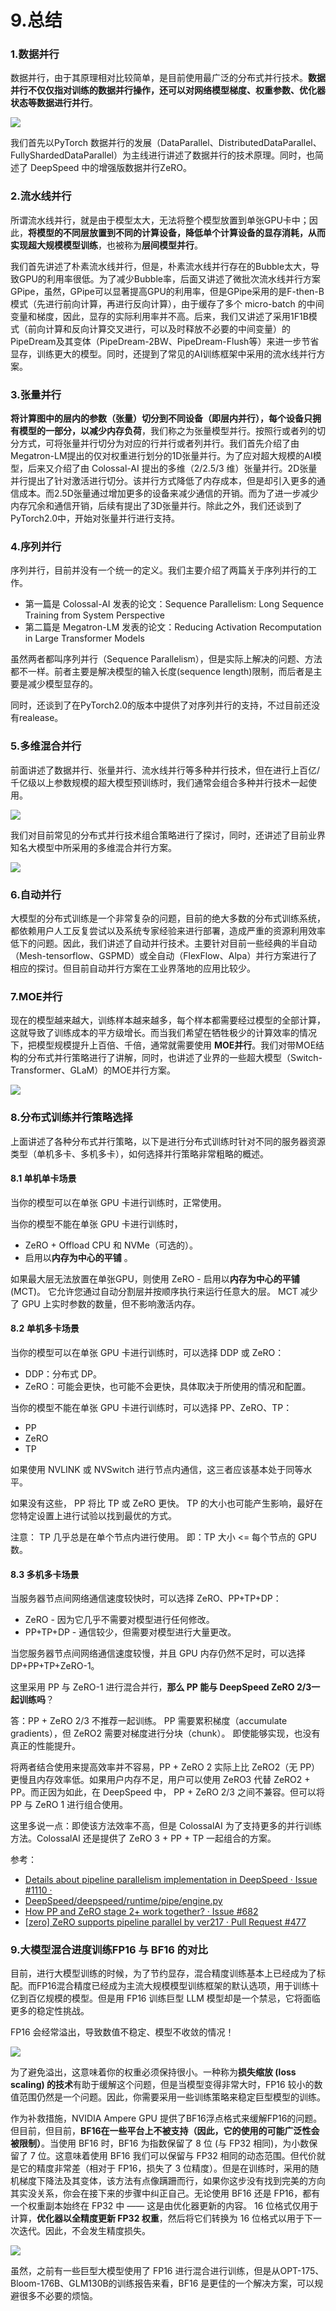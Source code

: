 # 9.总结

### 1.数据并行

数据并行，由于其原理相对比较简单，是目前使用最广泛的分布式并行技术。**数据并行不仅仅指对训练的数据并行操作，还可以对网络模型梯度、权重参数、优化器状态等数据进行并行**。

![](image/image_izEk-ynQJO.png)

我们首先以PyTorch 数据并行的发展（DataParallel、DistributedDataParallel、FullyShardedDataParallel）为主线进行讲述了数据并行的技术原理。同时，也简述了 DeepSpeed 中的增强版数据并行ZeRO。

### 2.流水线并行

所谓流水线并行，就是由于模型太大，无法将整个模型放置到单张GPU卡中；因此，**将模型的不同层放置到不同的计算设备，降低单个计算设备的显存消耗，从而实现超大规模模型训练**，也被称为**层间模型并行**。

我们首先讲述了朴素流水线并行，但是，朴素流水线并行存在的Bubble太大，导致GPU的利用率很低。为了减少Bubble率，后面又讲述了微批次流水线并行方案GPipe，虽然，GPipe可以显著提高GPU的利用率，但是GPipe采用的是F-then-B 模式（先进行前向计算，再进行反向计算），由于缓存了多个 micro-batch 的中间变量和梯度，因此，显存的实际利用率并不高。后来，我们又讲述了采用1F1B模式（前向计算和反向计算交叉进行，可以及时释放不必要的中间变量）的PipeDream及其变体（PipeDream-2BW、PipeDream-Flush等）来进一步节省显存，训练更大的模型。同时，还提到了常见的AI训练框架中采用的流水线并行方案。

### 3.张量并行

**将计算图中的层内的参数（张量）切分到不同设备（即层内并行），每个设备只拥有模型的一部分，以减少内存负荷**，我们称之为张量模型并行。按照行或者列的切分方式，可将张量并行切分为对应的行并行或者列并行。我们首先介绍了由Megatron-LM提出的仅对权重进行划分的1D张量并行。为了应对超大规模的AI模型，后来又介绍了由 Colossal-AI 提出的多维（2/2.5/3 维）张量并行。2D张量并行提出了针对激活进行切分。该并行方式降低了内存成本，但是却引入更多的通信成本。而2.5D张量通过增加更多的设备来减少通信的开销。而为了进一步减少内存冗余和通信开销，后续有提出了3D张量并行。除此之外，我们还谈到了PyTorch2.0中，开始对张量并行进行支持。

### 4.序列并行

序列并行，目前并没有一个统一的定义。我们主要介绍了两篇关于序列并行的工作。

-   第一篇是 Colossal-AI 发表的论文：Sequence Parallelism: Long Sequence Training from System Perspective
-   第二篇是 Megatron-LM 发表的论文：Reducing Activation Recomputation in Large Transformer Models

虽然两者都叫序列并行（Sequence Parallelism），但是实际上解决的问题、方法都不一样。前者主要是解决模型的输入长度(sequence length)限制，而后者是主要是减少模型显存的。

同时，还谈到了在PyTorch2.0的版本中提供了对序列并行的支持，不过目前还没有realease。

### 5.多维混合并行

前面讲述了数据并行、张量并行、流水线并行等多种并行技术，但在进行上百亿/千亿级以上参数规模的超大模型预训练时，我们通常会组合多种并行技术一起使用。

![](image/image_JVHiwrN-yd.png)

我们对目前常见的分布式并行技术组合策略进行了探讨，同时，还讲述了目前业界知名大模型中所采用的多维混合并行方案。

![](image/image_HpTkHS-Qi_.png)

### 6.自动并行

大模型的分布式训练是一个非常复杂的问题，目前的绝大多数的分布式训练系统，都依赖用户人工反复尝试以及系统专家经验来进行部署，造成严重的资源利用效率低下的问题。因此，我们讲述了自动并行技术。主要针对目前一些经典的半自动（Mesh-tensorflow、GSPMD）或全自动（FlexFlow、Alpa）并行方案进行了相应的探讨。但目前自动并行方案在工业界落地的应用比较少。

### 7.MOE并行

现在的模型越来越大，训练样本越来越多，每个样本都需要经过模型的全部计算，这就导致了训练成本的平方级增长。而当我们希望在牺牲极少的计算效率的情况下，把模型规模提升上百倍、千倍，通常就需要使用 **MOE并行**。我们对带MOE结构的分布式并行策略进行了讲解，同时，也讲述了业界的一些超大模型（Switch-Transformer、GLaM）的MOE并行方案。

![](image/image_QP-GUu8By5.png)

### 8.分布式训练并行策略选择

上面讲述了各种分布式并行策略，以下是进行分布式训练时针对不同的服务器资源类型（单机多卡、多机多卡），如何选择并行策略非常粗略的概述。

#### 8.1 单机单卡场景

当你的模型可以在单张 GPU 卡进行训练时，正常使用。

当你的模型不能在单张 GPU 卡进行训练时，

-   ZeRO + Offload CPU 和 NVMe（可选的）。
-   启用以**内存为中心的平铺** 。

如果最大层无法放置在单张GPU，则使用 ZeRO - 启用以**内存为中心的平铺** (MCT)。 它允许您通过自动分割层并按顺序执行来运行任意大的层。 MCT 减少了 GPU 上实时参数的数量，但不影响激活内存。

#### 8.2 单机多卡场景

当你的模型可以在单张 GPU 卡进行训练时，可以选择 DDP 或 ZeRO：

-   DDP：分布式 DP。
-   ZeRO：可能会更快，也可能不会更快，具体取决于所使用的情况和配置。

当你的模型不能在单张 GPU 卡进行训练时，可以选择 PP、ZeRO、TP：

-   PP
-   ZeRO
-   TP

如果使用 NVLINK 或 NVSwitch 进行节点内通信，这三者应该基本处于同等水平。

如果没有这些， PP 将比 TP 或 ZeRO 更快。 TP 的大小也可能产生影响，最好在您特定设置上进行试验以找到最优的方式。

注意： TP 几乎总是在单个节点内进行使用。 即：TP 大小 <= 每个节点的 GPU 数。

#### 8.3 多机多卡场景

当服务器节点间网络通信速度较快时，可以选择 ZeRO、PP+TP+DP：

-   ZeRO - 因为它几乎不需要对模型进行任何修改。
-   PP+TP+DP - 通信较少，但需要对模型进行大量更改。

当您服务器节点间网络通信速度较慢，并且 GPU 内存仍然不足时，可以选择 DP+PP+TP+ZeRO-1。

这里采用 PP 与 ZeRO-1 进行混合并行，**那么 PP 能与 DeepSpeed ZeRO 2/3一起训练吗**？

答：PP + ZeRO 2/3 不推荐一起训练。 PP 需要累积梯度（accumulate gradients），但 ZeRO2 需要对梯度进行分块（chunk）。 即使能够实现，也没有真正的性能提升。

将两者结合使用来提高效率并不容易，PP + ZeRO 2 实际上比 ZeRO2（无 PP）更慢且内存效率低。如果用户内存不足，用户可以使用 ZeRO3 代替 ZeRO2 + PP。而正因为如此，在 DeepSpeed 中， PP + ZeRO 2/3 之间不兼容。但可以将 PP 与 ZeRO 1 进行组合使用。

这里多说一点：即使该方法效率不高，但是 ColossalAI 为了支持更多的并行训练方法。ColossalAI 还是提供了 ZeRO 3 + PP + TP 一起组合的方案。

参考：

-   [Details about pipeline parallelism implementation in DeepSpeed · Issue #1110 ·](https://github.com/microsoft/DeepSpeed/issues/1110 "Details about pipeline parallelism implementation in DeepSpeed · Issue #1110 ·")
-   [DeepSpeed/deepspeed/runtime/pipe/engine.py ](https://github.com/microsoft/DeepSpeed/blob/master/deepspeed/runtime/pipe/engine.py "DeepSpeed/deepspeed/runtime/pipe/engine.py ")
-   [How PP and ZeRO stage 2+ work together? · Issue #682](https://github.com/hpcaitech/ColossalAI/issues/682 "How PP and ZeRO stage 2+ work together? · Issue #682")
-   [\[zero\] ZeRO supports pipeline parallel by ver217 · Pull Request #477 ](https://github.com/hpcaitech/ColossalAI/pull/477 "\[zero] ZeRO supports pipeline parallel by ver217 · Pull Request #477 ")

### 9.大模型混合进度训练FP16 与 BF16 的对比

目前，进行大模型训练的时候，为了节约显存，混合精度训练基本上已经成为了标配。而FP16混合精度已经成为主流大规模模型训练框架的默认选项，用于训练十亿到百亿规模的模型。但是用 FP16 训练巨型 LLM 模型却是一个禁忌，它将面临更多的稳定性挑战。

FP16 会经常溢出，导致数值不稳定、模型不收敛的情况！

![](image/image_ORIrhTSl4d.png)

为了避免溢出，这意味着你的权重必须保持很小。一种称为**损失缩放 (loss scaling) 的技术**有助于缓解这个问题，但是当模型变得非常大时，FP16 较小的数值范围仍然是一个问题。因此，你需要采用一些训练策略来稳定巨型模型的训练。

作为补救措施，NVIDIA Ampere GPU 提供了BF16浮点格式来缓解FP16的问题。但目前，但目前，**BF16在一些平台上不被支持（因此，它的使用的可能广泛性会被限制）**。当使用 BF16 时，BF16 为指数保留了 8 位 (与 FP32 相同)，为小数保留了 7 位。这意味着使用 BF16 我们可以保留与 FP32 相同的动态范围。但代价就是它的精度非常差（相对于 FP16，损失了 3 位精度）。但是在训练时，采用的随机梯度下降法及其变体，该方法有点像蹒跚而行，如果你这步没有找到完美的方向其实没关系，你会在接下来的步骤中纠正自己。无论使用 BF16 还是 FP16，都有一个权重副本始终在 FP32 中 —— 这是由优化器更新的内容。 16 位格式仅用于计算，**优化器以全精度更新 FP32 权重**，然后将它们转换为 16 位格式以用于下一次迭代。因此，不会发生精度损失。

![](image/image__R_GiXC91d.png)

虽然，之前有一些巨型大模型使用了 FP16 进行混合进行训练，但是从OPT-175、Bloom-176B、GLM130B的训练报告来看，BF16 是更佳的一个解决方案，可以规避很多不必要的烦恼。
